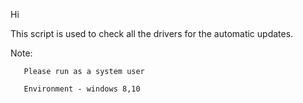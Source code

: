 Hi

 This script is used to check all the drivers for the automatic updates.

 

 Note: 

       Please run as a system user

       Environment - windows 8,10